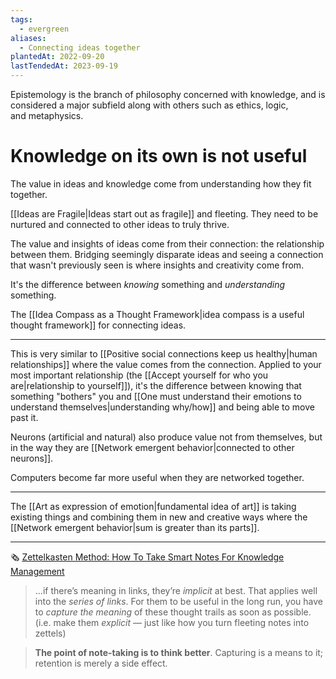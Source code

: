```yaml
---
tags:
  - evergreen
aliases:
  - Connecting ideas together
plantedAt: 2022-09-20
lastTendedAt: 2023-09-19
---
```

Epistemology is the branch of philosophy concerned with knowledge, and is considered a major subfield along with others such as ethics, logic, and metaphysics.
# Knowledge on its own is not useful

The value in ideas and knowledge come from understanding how they fit together.

[[Ideas are Fragile|Ideas start out as fragile]] and fleeting. They need to be nurtured and connected to other ideas to truly thrive.

The value and insights of ideas come from their connection: the relationship between them. Bridging seemingly disparate ideas and seeing a connection that wasn't previously seen is where insights and creativity come from.

It's the difference between *knowing* something and *understanding* something.

The [[Idea Compass as a Thought Framework|idea compass is a useful thought framework]] for connecting ideas.

---

This is very similar to [[Positive social connections keep us healthy|human relationships]] where the value comes from the connection. Applied to your most important relationship (the [[Accept yourself for who you are|relationship to yourself]]), it's the difference between knowing that something "bothers" you and [[One must understand their emotions to understand themselves|understanding why/how]] and being able to move past it.

Neurons (artificial and natural) also produce value not from themselves, but in the way they are [[Network emergent behavior|connected to other neurons]].

Computers become far more useful when they are networked together.

---

The [[Art as expression of emotion|fundamental idea of art]] is taking existing things and combining them in new and creative ways where the [[Network emergent behavior|sum is greater than its parts]].

---

🗞️ [Zettelkasten Method: How To Take Smart Notes For Knowledge Management](https://leananki.com/zettelkasten-method-smart-notes/)

> ...if there’s meaning in links, they’re _implicit_ at best. That applies well into the _series of links_. For them to be useful in the long run, you have to _capture the meaning_ of these thought trails as soon as possible. (i.e. make them _explicit_ — just like how you turn fleeting notes into zettels)

> **The point of note-taking is to think better**. Capturing is a means to it; retention is merely a side effect.
